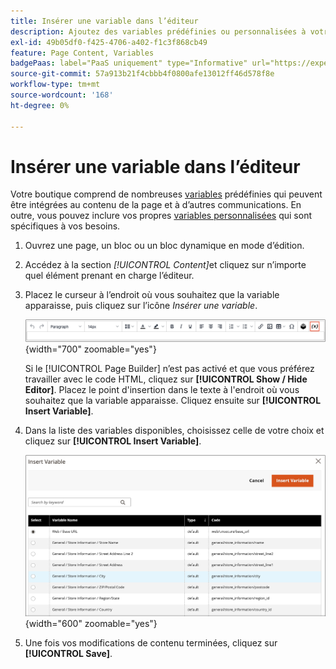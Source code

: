 ```yaml
---
title: Insérer une variable dans l’éditeur
description: Ajoutez des variables prédéfinies ou personnalisées à votre contenu dans l’éditeur de WYSIWYG.
exl-id: 49b05df0-f425-4706-a402-f1c3f868cb49
feature: Page Content, Variables
badgePaas: label="PaaS uniquement" type="Informative" url="https://experienceleague.adobe.com/en/docs/commerce/user-guides/product-solutions" tooltip="S’applique uniquement aux projets Adobe Commerce on Cloud (infrastructure PaaS gérée par Adobe) et aux projets On-premise."
source-git-commit: 57a913b21f4cbbb4f0800afe13012ff46d578f8e
workflow-type: tm+mt
source-wordcount: '168'
ht-degree: 0%

---
```


# Insérer une variable dans l’éditeur

Votre boutique comprend de nombreuses [variables](../systems/variables-predefined.md) prédéfinies qui peuvent être intégrées au contenu de la page et à d’autres communications. En outre, vous pouvez inclure vos propres [variables personnalisées](../systems/variables-custom.md) qui sont spécifiques à vos besoins.

1. Ouvrez une page, un bloc ou un bloc dynamique en mode d’édition.

1. Accédez à la section _[!UICONTROL Content]_&#x200B;et cliquez sur n’importe quel élément prenant en charge l’éditeur.

1. Placez le curseur à l’endroit où vous souhaitez que la variable apparaisse, puis cliquez sur l’icône _Insérer une variable_.

   ![Barre d’outils de l’éditeur - Insérer une variable](./assets/editor-toolbar-variable-button.png){width="700" zoomable="yes"}

   Si le [!UICONTROL Page Builder] n’est pas activé et que vous préférez travailler avec le code HTML, cliquez sur **[!UICONTROL Show / Hide Editor]**. Placez le point d&#39;insertion dans le texte à l&#39;endroit où vous souhaitez que la variable apparaisse. Cliquez ensuite sur **[!UICONTROL Insert Variable]**.

1. Dans la liste des variables disponibles, choisissez celle de votre choix et cliquez sur **[!UICONTROL Insert Variable]**.

   ![Page Insérer une variable](./assets/content-insert-variable.png){width="600" zoomable="yes"}

1. Une fois vos modifications de contenu terminées, cliquez sur **[!UICONTROL Save]**.
